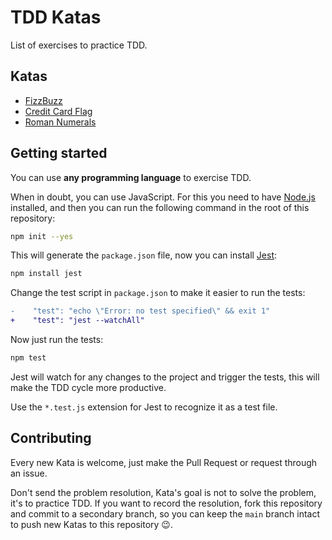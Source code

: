 # TDD Katas

List of exercises to practice TDD.

## Katas

- [FizzBuzz](./FizzBuzz/README.md)
- [Credit Card Flag](./CreditCardFlag/README.md)
- [Roman Numerals](./RomanNumerals/README.md)

## Getting started

You can use **any programming language** to exercise TDD.

When in doubt, you can use JavaScript. For this you need to have [Node.js](https://nodejs.org/) installed, and then you can run the following command in the root of this repository:

```bash
npm init --yes
```

This will generate the `package.json` file, now you can install [Jest](https://jestjs.io/):

```bash
npm install jest
```

Change the test script in `package.json` to make it easier to run the tests:

```diff
-    "test": "echo \"Error: no test specified\" && exit 1"
+    "test": "jest --watchAll"
```

Now just run the tests:

```bash
npm test
```

Jest will watch for any changes to the project and trigger the tests, this will make the TDD cycle more productive.

Use the `*.test.js` extension for Jest to recognize it as a test file.

## Contributing

Every new Kata is welcome, just make the Pull Request or request through an issue.

Don't send the problem resolution, Kata's goal is not to solve the problem, it's to practice TDD. If you want to record the resolution, fork this repository and commit to a secondary branch, so you can keep the `main` branch intact to push new Katas to this repository 😉.
